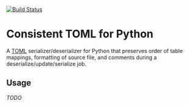 [![Build Status](https://travis-ci.org/Jumpscale/python-consistent-toml.svg?branch=master)](https://travis-ci.org/Jumpscale/python-consistent-toml)

# Consistent TOML for Python

A [TOML](https://github.com/toml-lang/toml) serializer/deserializer for Python that preserves order of table mappings, formatting of source file, and comments during a deserialize/update/serialize job.

## Usage ##
*TODO*
